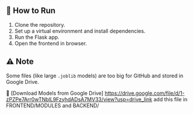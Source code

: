 
## 🚀 How to Run
1. Clone the repository.
2. Set up a virtual environment and install dependencies.
3. Run the Flask app.
4. Open the frontend in browser.

## ⚠️ Note
Some files (like large `.joblib` models) are too big for GitHub and stored in Google Drive.

🔗 [Download Models from Google Drive]
https://drive.google.com/file/d/1-zPZPe7Arr0wTNblL9FzyhdADsA7MV33/view?usp=drive_link 
add this file in FRONTEND/MODULES and BACKEND/

